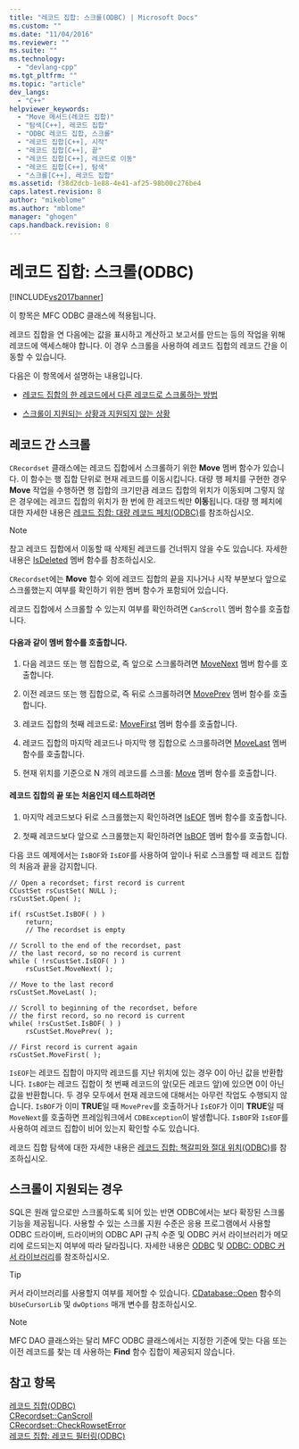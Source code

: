 ```yaml
---
title: "레코드 집합: 스크롤(ODBC) | Microsoft Docs"
ms.custom: ""
ms.date: "11/04/2016"
ms.reviewer: ""
ms.suite: ""
ms.technology: 
  - "devlang-cpp"
ms.tgt_pltfrm: ""
ms.topic: "article"
dev_langs: 
  - "C++"
helpviewer_keywords: 
  - "Move 메서드(레코드 집합)"
  - "탐색[C++], 레코드 집합"
  - "ODBC 레코드 집합, 스크롤"
  - "레코드 집합[C++], 시작"
  - "레코드 집합[C++], 끝"
  - "레코드 집합[C++], 레코드로 이동"
  - "레코드 집합[C++], 탐색"
  - "스크롤[C++], 레코드 집합"
ms.assetid: f38d2dcb-1e88-4e41-af25-98b00c276be4
caps.latest.revision: 8
author: "mikeblome"
ms.author: "mblome"
manager: "ghogen"
caps.handback.revision: 8
---
```

# 레코드 집합: 스크롤(ODBC)
[!INCLUDE[vs2017banner](../../assembler/inline/includes/vs2017banner.md)]

이 항목은 MFC ODBC 클래스에 적용됩니다.  
  
 레코드 집합을 연 다음에는 값을 표시하고 계산하고 보고서를 만드는 등의 작업을 위해 레코드에 액세스해야 합니다.  이 경우 스크롤을 사용하여 레코드 집합의 레코드 간을 이동할 수 있습니다.  
  
 다음은 이 항목에서 설명하는 내용입니다.  
  
-   [레코드 집합의 한 레코드에서 다른 레코드로 스크롤하는 방법](#_core_scrolling_from_one_record_to_another)  
  
-   [스크롤이 지원되는 상황과 지원되지 않는 상황](#_core_when_scrolling_is_supported)  
  
##  <a name="_core_scrolling_from_one_record_to_another"></a> 레코드 간 스크롤  
 `CRecordset` 클래스에는 레코드 집합에서 스크롤하기 위한 **Move** 멤버 함수가 있습니다.  이 함수는 행 집합 단위로 현재 레코드를 이동시킵니다.  대량 행 페치를 구현한 경우 **Move** 작업을 수행하면 행 집합의 크기만큼 레코드 집합의 위치가 이동되며  그렇지 않은 경우에는 레코드 집합의 위치가 한 번에 한 레코드씩만 **이동**됩니다.  대량 행 페치에 대한 자세한 내용은 [레코드 집합: 대량 레코드 페치\(ODBC\)](../../data/odbc/recordset-fetching-records-in-bulk-odbc.md)를 참조하십시오.  
  
> [!NOTE]
>  참고   레코드 집합에서 이동할 때 삭제된 레코드를 건너뛰지 않을 수도 있습니다.  자세한 내용은 [IsDeleted](../Topic/CRecordset::IsDeleted.md) 멤버 함수를 참조하십시오.  
  
 `CRecordset`에는 **Move** 함수 외에 레코드 집합의 끝을 지나거나 시작 부분보다 앞으로 스크롤했는지 여부를 확인하기 위한 멤버 함수가 포함되어 있습니다.  
  
 레코드 집합에서 스크롤할 수 있는지 여부를 확인하려면 `CanScroll` 멤버 함수를 호출합니다.  
  
#### 다음과 같이 멤버 함수를 호출합니다.  
  
1.  다음 레코드 또는 행 집합으로, 즉 앞으로 스크롤하려면 [MoveNext](../Topic/CRecordset::MoveNext.md) 멤버 함수를 호출합니다.  
  
2.  이전 레코드 또는 행 집합으로, 즉 뒤로 스크롤하려면 [MovePrev](../Topic/CRecordset::MovePrev.md) 멤버 함수를 호출합니다.  
  
3.  레코드 집합의 첫째 레코드로: [MoveFirst](../Topic/CRecordset::MoveFirst.md) 멤버 함수를 호출합니다.  
  
4.  레코드 집합의 마지막 레코드나 마지막 행 집합으로 스크롤하려면 [MoveLast](../Topic/CRecordset::MoveLast.md) 멤버 함수를 호출합니다.  
  
5.  현재 위치를 기준으로 N 개의 레코드를 스크롤: [Move](../Topic/CRecordset::Move.md) 멤버 함수를 호출합니다.  
  
#### 레코드 집합의 끝 또는 처음인지 테스트하려면  
  
1.  마지막 레코드보다 뒤로 스크롤했는지 확인하려면  [IsEOF](../Topic/CRecordset::IsEOF.md) 멤버 함수를 호출합니다.  
  
2.  첫째 레코드보다 앞으로 스크롤했는지 확인하려면  [IsBOF](../Topic/CRecordset::IsBOF.md) 멤버 함수를 호출합니다.  
  
 다음 코드 예제에서는 `IsBOF`와 `IsEOF`를 사용하여 앞이나 뒤로 스크롤할 때 레코드 집합의 처음과 끝을 감지합니다.  
  
```  
// Open a recordset; first record is current  
CCustSet rsCustSet( NULL );  
rsCustSet.Open( );  
  
if( rsCustSet.IsBOF( ) )  
    return;  
    // The recordset is empty  
  
// Scroll to the end of the recordset, past  
// the last record, so no record is current  
while ( !rsCustSet.IsEOF( ) )  
    rsCustSet.MoveNext( );  
  
// Move to the last record  
rsCustSet.MoveLast( );  
  
// Scroll to beginning of the recordset, before  
// the first record, so no record is current  
while( !rsCustSet.IsBOF( ) )  
    rsCustSet.MovePrev( );  
  
// First record is current again  
rsCustSet.MoveFirst( );  
```  
  
 `IsEOF`는 레코드 집합이 마지막 레코드를 지난 위치에 있는 경우 0이 아닌 값을 반환합니다.  `IsBOF`는 레코드 집합이 첫 번째 레코드의 앞\(모든 레코드 앞\)에 있으면 0이 아닌 값을 반환합니다.  두 경우 모두에서 현재 레코드에 대해서는 아무런 작업도 수행되지 않습니다.  `IsBOF`가 이미 **TRUE**일 때 `MovePrev`를 호출하거나 `IsEOF`가 이미 **TRUE**일 때 `MoveNext`를 호출하면 프레임워크에서 `CDBException`이 발생합니다.  `IsBOF`와 `IsEOF`를 사용하여 레코드 집합이 비어 있는지 확인할 수도 있습니다.  
  
 레코드 집합 탐색에 대한 자세한 내용은 [레코드 집합: 책갈피와 절대 위치\(ODBC\)](../../data/odbc/recordset-bookmarks-and-absolute-positions-odbc.md)를 참조하십시오.  
  
##  <a name="_core_when_scrolling_is_supported"></a> 스크롤이 지원되는 경우  
 SQL은 원래 앞으로만 스크롤하도록 되어 있는 반면 ODBC에서는 보다 확장된 스크롤 기능을 제공됩니다.  사용할 수 있는 스크롤 지원 수준은 응용 프로그램에서 사용할 ODBC 드라이버, 드라이버의 ODBC API 규칙 수준 및 ODBC 커서 라이브러리가 메모리에 로드되는지 여부에 따라 달라집니다.  자세한 내용은 [ODBC](../../data/odbc/odbc-basics.md) 및 [ODBC: ODBC 커서 라이브러리](../../data/odbc/odbc-the-odbc-cursor-library.md)를 참조하십시오.  
  
> [!TIP]
>  커서 라이브러리를 사용할지 여부를 제어할 수 있습니다.  [CDatabase::Open](../Topic/CDatabase::Open.md) 함수의 `bUseCursorLib` 및 `dwOptions` 매개 변수를 참조하십시오.  
  
> [!NOTE]
>  MFC DAO 클래스와는 달리 MFC ODBC 클래스에서는 지정한 기준에 맞는 다음 또는 이전 레코드를 찾는 데 사용하는 **Find** 함수 집합이 제공되지 않습니다.  
  
## 참고 항목  
 [레코드 집합\(ODBC\)](../../data/odbc/recordset-odbc.md)   
 [CRecordset::CanScroll](../Topic/CRecordset::CanScroll.md)   
 [CRecordset::CheckRowsetError](../Topic/CRecordset::CheckRowsetError.md)   
 [레코드 집합: 레코드 필터링\(ODBC\)](../../data/odbc/recordset-filtering-records-odbc.md)